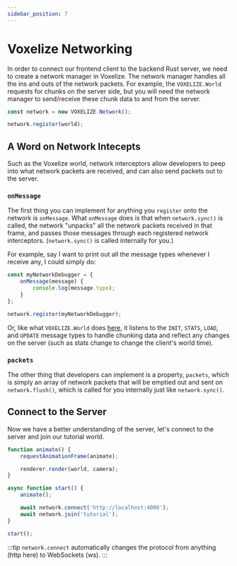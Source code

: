 ```yaml
---
sidebar_position: 7
---
```


# Voxelize Networking

In order to connect our frontend client to the backend Rust server, we need to create a network manager in Voxelize. The network manager handles all the ins and outs of the network packets. For example, the `VOXELIZE.World` requests for chunks on the server side, but you will need the network manager to send/receive these chunk data to and from the server. 

```javascript title="main.js" 
const network = new VOXELIZE.Network();

network.register(world);
```

## A Word on Network Intecepts

Such as the Voxelize world, network interceptors allow developers to peep into what network packets are received, and can also send packets out to the server. 

### `onMessage`

The first thing you can implement for anything you `register` onto the network is `onMessage`. What `onMessage` does is that when `network.sync()`  is called, the network "unpacks" all the network packets received in that frame, and passes those messages through each registered network interceptors. (`network.sync()` is called internally for you.)

For example, say I want to print out all the message types whenever I receive any, I could simply do:

```javascript
const myNetworkDebugger = {
    onMessage(message) {
        console.log(message.type);
    }
};

network.register(myNetworkDebugger);
```

Or, like what `VOXELIZE.World` does [here](https://github.com/shaoruu/voxelize/blob/b553674db761537d26ec6f6f5c2d75b341de377d/packages/core/src/core/world/index.ts#L1932-L1996), it listens to the `INIT`, `STATS`, `LOAD`, and `UPDATE` message types to handle chunking data and reflect any changes on the server (such as stats change to change the client's world time).

### `packets`

The other thing that developers can implement is a property, `packets`, which is simply an array of network packets that will be emptied out and sent on `network.flush()`, which is called for you internally just like `network.sync()`.

## Connect to the Server

Now we have a better understanding of the server, let's connect to the server and join our tutorial world.

```javascript title="main.js"
function animate() {
    requestAnimationFrame(animate);

    renderer.render(world, camera);
}

async function start() {
    animate();

    await network.connect('http://localhost:4000');
    await network.join('tutorial');
}

start();
```

:::tip
`network.connect` automatically changes the protocol from anything (http here) to WebSockets (ws). 
:::

